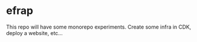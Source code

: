 # efrap
This repo will have some monorepo experiments. Create some infra in CDK, deploy a website, etc... 
